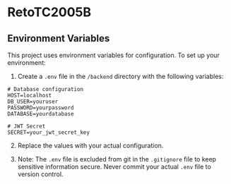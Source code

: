 # RetoTC2005B

## Environment Variables

This project uses environment variables for configuration. To set up your environment:

1. Create a `.env` file in the `/backend` directory with the following variables:
```
# Database configuration
HOST=localhost
DB_USER=youruser
PASSWORD=yourpassword
DATABASE=yourdatabase

# JWT Secret
SECRET=your_jwt_secret_key
```

2. Replace the values with your actual configuration.

3. Note: The `.env` file is excluded from git in the `.gitignore` file to keep sensitive information secure. Never commit your actual `.env` file to version control. 